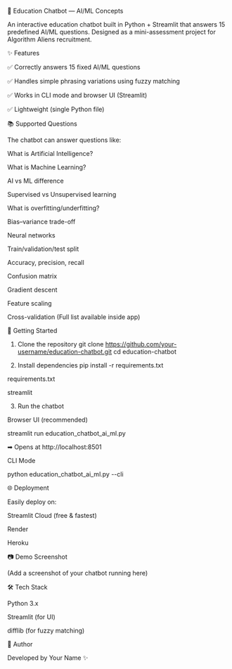 🤖 Education Chatbot — AI/ML Concepts

An interactive education chatbot built in Python + Streamlit that answers 15 predefined AI/ML questions.
Designed as a mini-assessment project for Algorithm Aliens recruitment.

✨ Features

✅ Correctly answers 15 fixed AI/ML questions

✅ Handles simple phrasing variations using fuzzy matching

✅ Works in CLI mode and browser UI (Streamlit)

✅ Lightweight (single Python file)

📚 Supported Questions

The chatbot can answer questions like:

What is Artificial Intelligence?

What is Machine Learning?

AI vs ML difference

Supervised vs Unsupervised learning

What is overfitting/underfitting?

Bias–variance trade-off

Neural networks

Train/validation/test split

Accuracy, precision, recall

Confusion matrix

Gradient descent

Feature scaling

Cross-validation
(Full list available inside app)

🚀 Getting Started
1. Clone the repository
git clone https://github.com/your-username/education-chatbot.git
cd education-chatbot

2. Install dependencies
pip install -r requirements.txt


requirements.txt

streamlit

3. Run the chatbot

Browser UI (recommended)

streamlit run education_chatbot_ai_ml.py


➡ Opens at http://localhost:8501

CLI Mode

python education_chatbot_ai_ml.py --cli

🌐 Deployment

Easily deploy on:

Streamlit Cloud
 (free & fastest)

Render

Heroku

📷 Demo Screenshot

(Add a screenshot of your chatbot running here)

🛠️ Tech Stack

Python 3.x

Streamlit (for UI)

difflib (for fuzzy matching)

👤 Author

Developed by Your Name ✨
